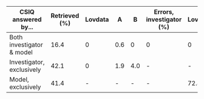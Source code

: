 | CSIQ answered by...      | Retrieved (%) | Lovdata | A    | B    | Errors, investigator (%) | Lovdata | A    | B    | Errors, model (%) | Lovdata | A    | B    |
| ------------------------ | ------------- | ------- | ---- | ---- | ------------------------ | ------- | ---- | ---- | ----------------- | ------- | ---- | ---- |
| Both investigator & model | 16.4          | 0       | 0.6  | 0    | 0                        | 0       | 11.4 | 36.4 | 0                 | 0       | 0    | 0    |
| Investigator, exclusively | 42.1          | 0       | 1.9  | 4.0  | -                        | -       | -    | -    | -                 | -       | -    | -    |
| Model, exclusively        | 41.4          | -       | -    | -    | -                        | 72.4    | 57.3 | 45.4 | -                 | -       | -    | -    |
